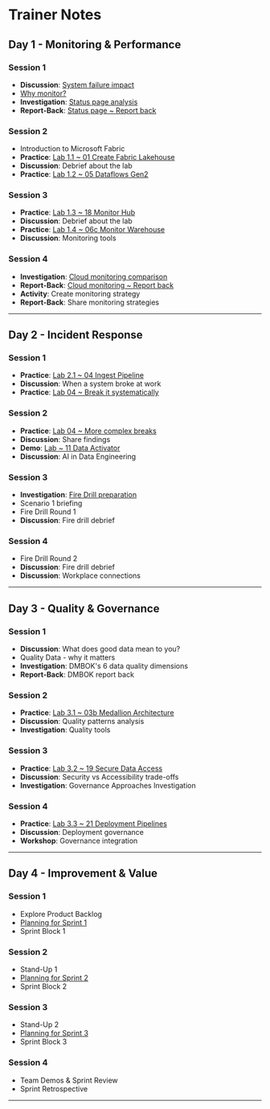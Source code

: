 # Trainer Notes

## Day 1 - Monitoring & Performance

### Session 1

- **Discussion**: [System failure impact](day1/system-failure.md)
- [Why monitor?](day1/why-monitor.md)
- **Investigation**: [Status page analysis](day1/status-page-analysis.md)
- **Report-Back**: [Status page ~ Report back](day1/status-page-report-back.md)

### Session 2

- Introduction to Microsoft Fabric
- **Practice**: [Lab 1.1 ~ 01 Create Fabric Lakehouse](labs/01-lakehouse.md)
- **Discussion**: Debrief about the lab
- **Practice**: [Lab 1.2 ~ 05 Dataflows Gen2](labs/05-dataflows-gen2.md)

### Session 3

- **Practice**: [Lab 1.3 ~ 18 Monitor Hub](labs/18-monitor-hub.md)
- **Discussion**: Debrief about the lab
- **Practice**: [Lab 1.4 ~ 06c Monitor Warehouse](labs/06c-monitor-data-warehouse.md)
- **Discussion**: Monitoring tools

### Session 4

- **Investigation**: [Cloud monitoring comparison](day1/cloud-monitoring-comparison.md)
- **Report-Back**: [Cloud monitoring ~ Report back](day1/cloud-monitoring-report-back.md)
- **Activity**: Create monitoring strategy
- **Report-Back**: Share monitoring strategies

---

## Day 2 - Incident Response

### Session 1

- **Practice**: [Lab 2.1 ~ 04 Ingest Pipeline](labs/04-ingest-pipeline.md)
- **Discussion**: When a system broke at work
- **Practice**: [Lab 04 ~ Break it systematically](day2/breaking-things.md)

### Session 2

- **Practice**: [Lab 04 ~ More complex breaks](day2/complex-breaking.md)
- **Discussion**: Share findings
- **Demo**: [Lab ~ 11 Data Activator](labs/11-data-activator.md)
- **Discussion**: AI in Data Engineering

### Session 3

- **Investigation**: [Fire Drill preparation](day2/incident-response-prep.md)
- Scenario 1 briefing
- Fire Drill Round 1
- **Discussion**: Fire drill debrief

### Session 4

- Fire Drill Round 2
- **Discussion**: Fire drill debrief
- **Discussion**: Workplace connections

---

## Day 3 - Quality & Governance

### Session 1

- **Discussion**: What does good data mean to you?
- Quality Data - why it matters
- **Investigation**: DMBOK's 6 data quality dimensions
- **Report-Back**: DMBOK report back

### Session 2

- **Practice**: [Lab 3.1 ~ 03b Medallion Architecture](labs/03b-medallion-lakehouse.md)
- **Discussion**: Quality patterns analysis
- **Investigation**: Quality tools

### Session 3

- **Practice**: [Lab 3.2 ~ 19 Secure Data Access](labs/19-secure-data-access.md)
- **Discussion**: Security vs Accessibility trade-offs
- **Investigation**: Governance Approaches Investigation

### Session 4

- **Practice**: [Lab 3.3 ~ 21 Deployment Pipelines](labs/21-deployment-pipelines.md)
- **Discussion**: Deployment governance
- **Workshop**: Governance integration

---

## Day 4 - Improvement & Value

### Session 1

- Explore Product Backlog
- [Planning for Sprint 1](day4/sprint1.md)
- Sprint Block 1

### Session 2

- Stand-Up 1
- [Planning for Sprint 2](day4/sprint2.md)
- Sprint Block 2

### Session 3

- Stand-Up 2
- [Planning for Sprint 3](day4/sprint3.md)
- Sprint Block 3

### Session 4

- Team Demos & Sprint Review
- Sprint Retrospective

---


